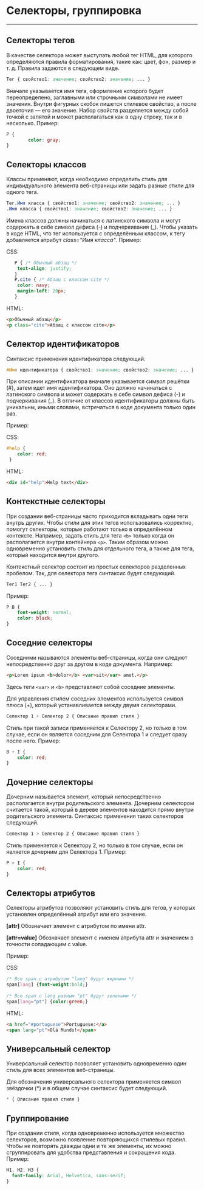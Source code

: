 # Селекторы, группировка
---

## Селекторы тегов

В качестве селектора может выступать любой тег HTML, для которого определяются правила форматирования, такие как: цвет, фон, размер и т. д. Правила задаются в следующем виде.

```css
Тег { свойство1: значение; свойство2: значение; ... }
```

Вначале указывается имя тега, оформление которого будет переопределено, заглавными или строчными символами не имеет значения. Внутри фигурных скобок пишется стилевое свойство, а после двоеточия — его значение. Набор свойств разделяется между собой точкой с запятой и может располагаться как в одну строку, так и в несколько. Пример:

```css
P {
		color: gray;
}
```

## Селекторы классов

Классы применяют, когда необходимо определить стиль для индивидуального элемента веб-страницы или задать разные стили для одного тега.

```css
Тег.Имя класса { свойство1: значение; свойство2: значение; ... }
.Имя класса { свойство1: значение; свойство2: значение; ... }
```

Имена классов должны начинаться с латинского символа и могут содержать в себе символ дефиса (-) и подчеркивания (_). Чтобы указать в коде HTML, что тег используется с определённым классом, к тегу добавляется атрибут *class="Имя класса"*. Пример:

CSS:

```css
   P { /* Обычный абзац */ 
    text-align: justify;
   }
   P.cite { /* Абзац с классом cite */
    color: navy;
    margin-left: 20px;
   }
```

HTML:

```html
<p>Обычный абзац</p>
<p class="cite">Абзац с классом cite</p>
```

## Селектор идентификаторов

Синтаксис применения идентификатора следующий.

```css
#Имя идентификатора { свойство1: значение; свойство2: значение; ... }
```

При описании идентификатора вначале указывается символ решётки (#), затем идет имя идентификатора. Оно должно начинаться с латинского символа и может содержать в себе символ дефиса (-) и подчеркивания (_). В отличие от классов идентификаторы должны быть уникальны, иными словами, встречаться в коде документа только один раз.

Пример:

CSS:

```css
#help {
    color: red;
 }
```

HTML:

```html
<div id="help">Help text</div>
```

## Контекстные селекторы

При создании веб-страницы часто приходится вкладывать одни теги внутрь других. Чтобы стили для этих тегов использовались корректно, помогут селекторы, которые работают только в определённом контексте. Например, задать стиль для тега `<b>` только когда он располагается внутри контейнера `<p>`. Таким образом можно одновременно установить стиль для отдельного тега, а также для тега, который находится внутри другого.

Контекстный селектор состоит из простых селекторов разделенных пробелом. Так, для селектора тега синтаксис будет следующий.

```css
Тег1 Тег2 { ... }
```

Пример:

```css
P B {
	font-weight: normal;
	color: black;	
}
```

## Соседние селекторы
Соседними называются элементы веб-страницы, когда они следуют непосредственно друг за другом в коде документа. Например:

```html
<p>Lorem ipsum <b>dolor</b> <var>sit</var> amet.</p>
```

Здесь теги `<var>` и `<b>` представляют собой соседние элементы.

Для управления стилем соседних элементов используется символ плюса (+), который устанавливается между двумя селекторами.

```css
Селектор 1 + Селектор 2 { Описание правил стиля }
```

Стиль при такой записи применяется к Селектору 2, но только в том случае, если он является соседним для Селектора 1 и следует сразу после него. Пример:

```css
B + I {
    color: red;
}
```

## Дочерние селекторы

Дочерним называется элемент, который непосредственно располагается внутри родительского элемента. Дочерним селектором считается такой, который в дереве элементов находится прямо внутри родительского элемента. Синтаксис применения таких селекторов следующий.

```css
Селектор 1 > Селектор 2 { Описание правил стиля }
```

Стиль применяется к Селектору 2, но только в том случае, если он является дочерним для Селектора 1. Пример:

```css
P > I {
    color: red;
}
```

## Селекторы атрибутов

Селекторы атрибутов позволяют установить стиль для тегов, у которых установлен определённый атрибут или его значение.

**[attr]**
Обозначает элемент с атрибутом по имени attr.

**[attr=value]**
Обозначает элемент с именем атрибута attr и значением в точности сопадающим с value.

Пример:

CSS:
```css
/* Все span с атрибутом "lang" будут жирными */
span[lang] {font-weight:bold;}
 
/* Все span с lang равным "pt" будут зелеными */
span[lang="pt"] {color:green;}
```

HTML:

```html
<a href="#portuguese">Portuguese:</a>
<span lang="pt">Olá Mundo!</span>
```

## Универсальный селектор

Универсальный селектор позволяет установить одновременно один стиль для всех элементов веб-страницы.

Для обозначения универсального селектора применяется символ звёздочки (*) и в общем случае синтаксис будет следующий.

```css
* { Описание правил стиля }
```

## Группирование

При создании стиля, когда одновременно используется множество селекторов, возможно появление повторяющихся стилевых правил. Чтобы не повторять дважды одни и те же элементы, их можно сгруппировать для удобства представления и сокращения кода. Пример:

```css
H1, H2, H3 { 
  font-family: Arial, Helvetica, sans-serif; 
}
```